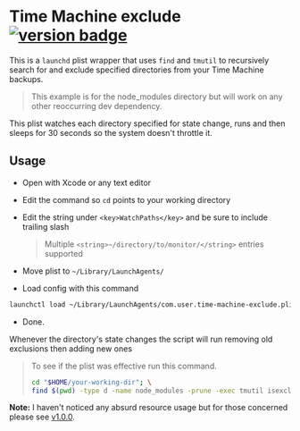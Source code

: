 # Time Machine exclude [![version badge](https://img.shields.io/github/release/dev01d/tm-exclude.svg?style=flat)](https://github.com/dev01d/tm-exclude/releases)

This is a `launchd` plist wrapper that uses `find` and `tmutil` to recursively search for and exclude specified directories from your Time Machine backups.

> This example is for the node_modules directory but will work on any other reoccurring dev dependency.

This plist watches each directory specified for state change, runs and then sleeps for 30 seconds so the system doesn't throttle it.

## Usage

- Open with Xcode or any text editor

- Edit the command so `cd` points to your working directory

- Edit the string under `<key>WatchPaths</key>` and be sure to include trailing slash

  > Multiple `<string>~/directory/to/monitor/</string>` entries supported

- Move plist to `~/Library/LaunchAgents/`

- Load config with this command

```bash
launchctl load ~/Library/LaunchAgents/com.user.time-machine-exclude.plist
```

- Done.

Whenever the directory's state changes the script will run removing old exclusions then adding new ones

> To see if the plist was effective run this command.
>
> ```bash
> cd "$HOME/your-working-dir"; \
> find $(pwd) -type d -name node_modules -prune -exec tmutil isexcluded {} \;
> ```

**Note:** I haven't noticed any absurd resource usage but for those concerned please see [v1.0.0](https://github.com/dev01d/tm-exclude/releases/tag/1.0.0).
